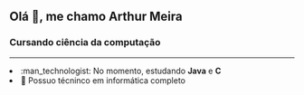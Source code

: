 <h2>Olá 👋, me chamo Arthur Meira</h2>
<h3>Cursando ciência da computação</h3>

<hr>

<li> :man_technologist: No momento, estudando <b>Java</b> e <b>C</b>
<li> 👯 Possuo técninco em informática completo
